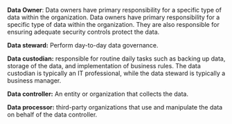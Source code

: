 **Data Owner**: Data owners have primary responsibility for a specific type of data within the organization. Data owners have primary responsibility for a specific type of data within the organization. They are also responsible for ensuring adequate security controls protect the data.

**Data steward:** Perform day-to-day data governance.

**Data custodian:** responsible for routine daily tasks such as backing up data, storage of the data, and implementation of business rules. The data custodian is typically an IT professional, while the data steward is typically a business manager.

**Data controller:** An entity or organization that collects the data.

**Data processor:** third-party organizations that use and manipulate the data on behalf of
the data controller.